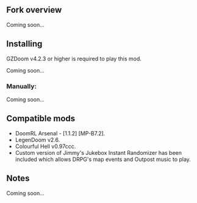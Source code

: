 ## Fork overview

Coming soon...

## Installing

GZDoom v4.2.3 or higher is required to play this mod. 

Coming soon...

### Manually:

Coming soon...

## Compatible mods

- DoomRL Arsenal - [1.1.2] [MP-B7.2].
- LegenDoom v2.6.
- Colourful Hell v0.97ccc.
- Custom version of Jimmy's Jukebox Instant Randomizer has been included which allows DRPG's map events and Outpost music to play.

## Notes

Coming soon...
